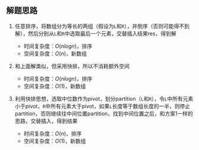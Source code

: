 ## 解题思路
1. 任意排序，将数组分为等长的两组（假设为`L`和`R`），并倒序（否则可能得不到解），然后分别从`L`和`R`中选取最后一个元素，交替插入结果res，得到解
    + 时间复杂度：$O(nlogn)$，排序
    + 空间复杂度：$O(n)$，新数组

2. 和上面解类似，但采用快排，所以不消耗额外空间
    + 时间复杂度：$O(nlogn)$，排序
    + 空间复杂度：$O(1)$，新数组

3. 利用快排思想，选取中位数作为pivot，划分partition（`L`和`R`），令`L`中所有元素小于pivot，`R`中所有元素大于pivot，如果`L`长度等于数组长度的一半，则停止partition，否则继续往中间位置partition，找到中间位置之后，和方案1一样的思路，交替插入，得到结果
    + 时间复杂度：$O(n)$，排序
    + 空间复杂度：$O(1)$，新数组
